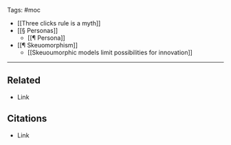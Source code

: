 Tags: #moc 


- [[Three clicks rule is a myth]]
- [[§ Personas]]
	- [[¶ Persona]]
- [[¶ Skeuomorphism]]
	- [[Skeuoumorphic models limit possibilities for innovation]]




---
## Related
- Link

## Citations
- Link